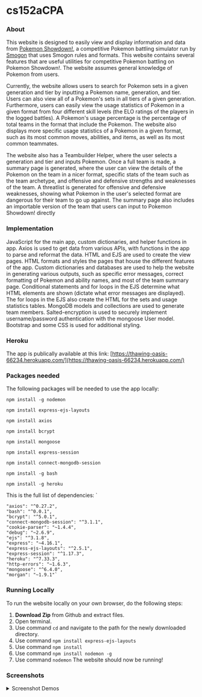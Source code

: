 # cs152aCPA

### About
This website is designed to easily view and display information and data from [Pokemon Showdown!](https://play.pokemonshowdown.com), a competitive Pokemon 
battling simulator run by [Smogon](https://www.smogon.com) that uses Smogon rules and formats. This website contains several features that are useful utilities for competitive Pokemon battling on Pokemon Showdown!. The website assumes general knowledge of Pokemon from users. 

Currently, the website allows users to search for Pokemon sets in a given generation and tier by inputting a Pokemon name, generation, and tier. Users can also view all of a Pokemon's sets in all tiers of a given generation. Furthermore, users can easily view the usage statistics of Pokemon in a given format from four different skill levels (the ELO ratings of the players in the logged battles). A Pokemon's usage percentage is the percentage of total teams in the format that include the Pokemon. The website also displays more specific usage statistics of a Pokemon in a given format, such as its most common moves, abilities, and items, as well as its most common teammates.

The website also has a Teambuilder Helper, where the user selects a generation and tier and inputs Pokemon. Once a full team is made, a summary page is generated, where the user can view the details of the Pokemon on the team in a nicer format, specific stats of the team such as the team archetype, and offensive and defensive strengths and weaknesses of the team. A threatlist is generated for offensive and defensive weaknesses, showing what Pokemon in the user's selected format are dangerous for their team to go up against. The summary page also includes an importable version of the team that users can input to Pokemon Showdown! directly

### Implementation
JavaScript for the main app, custom dictionaries, and helper functions in app. Axios is used to get data from various APIs, with functions in the app to parse and reformat the data. HTML and EJS are used to create the view pages. HTML formats and styles the pages that house the different features of the app. Custom dictionaries and databases are used to help the website in generating various outputs, such as specific error messages, correct formatting of Pokemon and ability names, and most of the team summary page. Conditional statements and for loops in the EJS determine what HTML elements are shown (dictate what error messages are displayed). The for loops in the EJS also create the HTML for the sets and usage statistics tables. MongoDB models and collections are used to generate team members. Salted-encryption is used to securely implement username/password authentication with the mongoose User model. Bootstrap and some CSS is used for additional styling.

### Heroku
The app is publically available at this link:
[https://thawing-oasis-66234.herokuapp.com/](https://thawing-oasis-66234.herokuapp.com/)

### Packages needed
The following packages will be needed to use the app locally:

  `npm install -g nodemon`
  
  `npm install express-ejs-layouts`
  
  `npm install axios`
  
  `npm install bcrypt`
 
  `npm install mongoose`
  
  `npm install express-session`
  
  `npm install connect-mongodb-session`
  
  `npm install -g bash`
  
  `npm install -g heroku`
  
This is the full list of dependencies:
`
    
    "axios": "^0.27.2",
    "bash": "^0.0.1",
    "bcrypt": "^5.0.1",
    "connect-mongodb-session": "^3.1.1",
    "cookie-parser": "~1.4.4",
    "debug": "~2.6.9",
    "ejs": "^3.1.8",
    "express": "~4.16.1",
    "express-ejs-layouts": "^2.5.1",
    "express-session": "^1.17.3",
    "heroku": "^7.33.3",
    "http-errors": "~1.6.3",
    "mongoose": "^6.4.0",
    "morgan": "~1.9.1"`


### Running Locally
To run the website locally on your own browser, do the following steps: 

1. **Download Zip** from Github and extract files.
2. Open terminal.
3. Use command `cd` and navigate to the path for the newly downloaded directory.
4. Use command `npm install express-ejs-layouts`
5. Use command `npm install`
6. Use command `npm install nodemon -g`
7. Use command `nodemon`
The website should now be running!

  
### Screenshots
<details>
  <summary>Screenshot Demos</summary>
  
  #### Home Page
  ![home page](https://user-images.githubusercontent.com/58448341/178093629-0f933aee-aa1a-4aa5-949c-8efeb0189d0e.png)
  
  
  #### View Sets Features
  ![view sets example](https://user-images.githubusercontent.com/58448341/178093481-a5150dfb-c977-4046-afac-5cccb596791b.png)
  ![view sets output](https://user-images.githubusercontent.com/58448341/178093488-d3da2489-ae89-4248-b222-ff4cc9f8e226.png)
  ![view allsets output](https://user-images.githubusercontent.com/58448341/178093494-fa084354-16e6-4064-8790-6cb8424f3699.png)

  #### Usage Statistics Features
  ![usage stats example](https://user-images.githubusercontent.com/58448341/178093505-4d448304-e8fb-4151-8daa-3527e5bca39c.png)  
  ![usage stats tier output](https://user-images.githubusercontent.com/58448341/178093507-e2fbb1c6-2631-4f15-bdce-d1eb9fa2b31d.png)
  ![usage stats mon output](https://user-images.githubusercontent.com/58448341/178093512-6f1ac719-44e5-4161-b687-379806209f38.png)

  #### Teambuilder Helper
  ![teambuilder helper 1](https://user-images.githubusercontent.com/58448341/178093524-ac51e6e1-d379-446a-b251-9d9d6e764eb0.png)
  ![teambuilder helper 2](https://user-images.githubusercontent.com/58448341/178093523-5826720b-5d77-43b7-a7e5-6e288fb329e9.png)

  #### Team Summary Page
  ![team summary 1](https://user-images.githubusercontent.com/58448341/178093531-cb4ea4b4-c634-4b60-95ba-82d77a934483.png)
  ![team summary 2](https://user-images.githubusercontent.com/58448341/178093536-6bed2898-0e6a-4cd0-84fa-8d380fb97f11.png)
  ![team summary 3](https://user-images.githubusercontent.com/58448341/178093540-5da012dd-30d1-4a7f-960e-3c56932d59e2.png)
  ![threatlist example](https://user-images.githubusercontent.com/58448341/178093545-3f2a6d8b-fc75-4d2c-97db-646af3a8cd4d.png)


</details>
